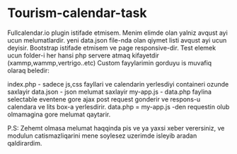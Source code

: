 # Tourism-calendar-task

Fullcalendar.io plugin istifade etmisem. Menim elimde olan yalniz avqust ayi ucun melumatlardir. yeni data.json file-nda olan qiymet listi 
avqust ayi ucun deyisir.
Bootstrap istifade etmisem ve page responsive-dir.
Test elemek ucun folder-i her hansi php servere atmaq kifayetdir (xammp,wammp,vertrigo..etc)
Custom fayylarimin gorduyu is muvafiq olaraq beledir:

index.php - sadece js,css fayllari ve calendarin yerlesdiyi containeri ozunde saxlayir
data.json - json melumat saxlayir
my-app.js - data.php faylina selectable eventene gore ajax post request gonderir ve respons-u calendara ve lits box-a yerlesdirir.
data.php  = my-app.js -den requestin olub olmamagina gore melumat qaytarir.

P.S: Zehemt olmasa melumat haqqinda pis ve ya yaxsi xeber verersiniz, ve modulun catismazliqarini mene soylesez uzerimde isleyib aradan qaldirardim.


